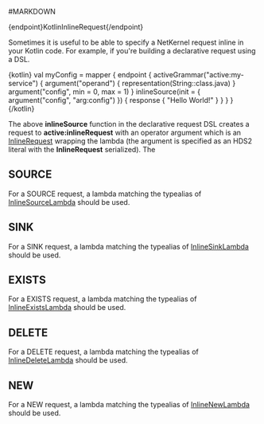 #MARKDOWN

{endpoint}KotlinInlineRequest{/endpoint}

Sometimes it is useful to be able to specify a NetKernel request inline in your Kotlin
code. For example, if you're building a declarative request using a DSL.

{kotlin}
val myConfig = mapper {
    endpoint {
        activeGrammar("active:my-service") {
            argument("operand") {
                representation(String::class.java)
            }
            argument("config", min = 0, max = 1)
        }
        inlineSource(init = {
            argument("config", "arg:config")
        }) {
            response {
                "Hello World!"
            }
        }
    }
}
{/kotlin}

The above **inlineSource** function in the declarative request DSL creates a request to **active:inlineRequest**
with an operator argument which is an [InlineRequest](../../../dokka/lang-kotlin/org.netkernel.lang.kotlin.inline/-inline-request/index.html)
wrapping the lambda (the argument is specified as an HDS2 literal with the **InlineRequest** serialized). The 

## SOURCE

For a SOURCE request, a lambda matching the typealias of
[InlineSourceLambda](../../../dokka/lang-kotlin/org.netkernel.lang.kotlin.inline/-inline-source-lambda.html)
should be used.

## SINK

For a SINK request, a lambda matching the typealias of
[InlineSinkLambda](../../../dokka/lang-kotlin/org.netkernel.lang.kotlin.inline/-inline-sink-lambda.html)
should be used.

## EXISTS

For a EXISTS request, a lambda matching the typealias of
[InlineExistsLambda](../../../dokka/lang-kotlin/org.netkernel.lang.kotlin.inline/-inline-exists-lambda.html)
should be used.

## DELETE

For a DELETE request, a lambda matching the typealias of
[InlineDeleteLambda](../../../dokka/lang-kotlin/org.netkernel.lang.kotlin.inline/-inline-delete-lambda.html)
should be used.

## NEW

For a NEW request, a lambda matching the typealias of
[InlineNewLambda](../../../dokka/lang-kotlin/org.netkernel.lang.kotlin.inline/-inline-new-lambda.html)
should be used.
